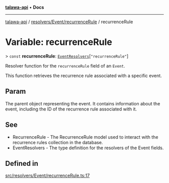 [**talawa-api**](../../../../README.md) • **Docs**

***

[talawa-api](../../../../modules.md) / [resolvers/Event/recurrenceRule](../README.md) / recurrenceRule

# Variable: recurrenceRule

\> `const` **recurrenceRule**: [`EventResolvers`](../../../../types/generatedGraphQLTypes/type-aliases/EventResolvers.md)\[`"recurrenceRule"`\]

Resolver function for the `recurrenceRule` field of an `Event`.

This function retrieves the recurrence rule associated with a specific event.

## Param

The parent object representing the event. It contains information about the event, including the ID of the recurrence rule associated with it.

## See

 - RecurrenceRule - The RecurrenceRule model used to interact with the recurrence rules collection in the database.
 - EventResolvers - The type definition for the resolvers of the Event fields.

## Defined in

[src/resolvers/Event/recurrenceRule.ts:17](https://github.com/PalisadoesFoundation/talawa-api/blob/fb5076f344cd74d4e51c692cbc70fc337bf1ac39/src/resolvers/Event/recurrenceRule.ts#L17)
